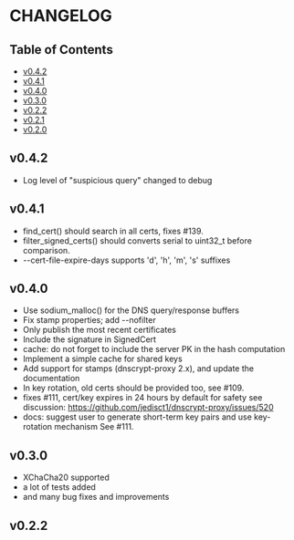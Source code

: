 # CHANGELOG

## Table of Contents

* [v0.4.2](#v042)
* [v0.4.1](#v041)
* [v0.4.0](#v040)
* [v0.3.0](#v030)
* [v0.2.2](#v022)
* [v0.2.1](#v021)
* [v0.2.0](#v020)

## v0.4.2

- Log level of "suspicious query" changed to debug

## v0.4.1

- find_cert() should search in all certs, fixes #139.
- filter_signed_certs() should converts serial to uint32_t before comparison.
- --cert-file-expire-days supports 'd', 'h', 'm', 's' suffixes

## v0.4.0

- Use sodium_malloc() for the DNS query/response buffers
- Fix stamp properties; add --nofilter
- Only publish the most recent certificates
- Include the signature in SignedCert
- cache: do not forget to include the server PK in the hash computation
- Implement a simple cache for shared keys
- Add support for stamps (dnscrypt-proxy 2.x), and update the documentation
- In key rotation, old certs should be provided too, see #109.
- fixes #111, cert/key expires in 24 hours by default for safety see discussion: https://github.com/jedisct1/dnscrypt-proxy/issues/520
- docs: suggest user to generate short-term key pairs and use key-rotation mechanism See #111.

## v0.3.0

- XChaCha20 supported
- a lot of tests added
- and many bug fixes and improvements

## v0.2.2

